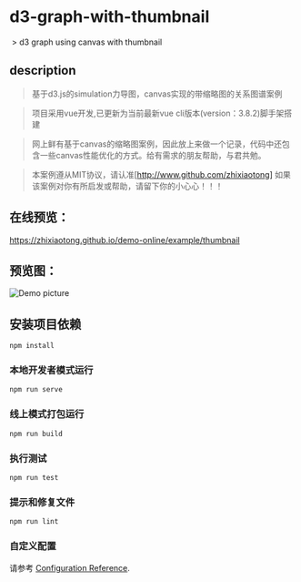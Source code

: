 # d3-graph-with-thumbnail
<img src="https://camo.githubusercontent.com/890acbdcb87868b382af9a4b1fac507b9659d9bf/68747470733a2f2f696d672e736869656c64732e696f2f62616467652f6c6963656e73652d4d49542d626c75652e737667" alt="" data-canonical-src="https://img.shields.io/badge/license-MIT-blue.svg" style="max-width:100%;">
> d3 graph using canvas with thumbnail

## description

> 基于d3.js的simulation力导图，canvas实现的带缩略图的关系图谱案例

> 项目采用vue开发,已更新为当前最新vue cli版本(version：3.8.2)脚手架搭建

> 网上鲜有基于canvas的缩略图案例，因此放上来做一个记录，代码中还包含一些canvas性能优化的方式。给有需求的朋友帮助，与君共勉。

> 本案例遵从MIT协议，请认准[http://www.github.com/zhixiaotong]
  如果该案例对你有所启发或帮助，请留下你的小心心！！！

## 在线预览：
https://zhixiaotong.github.io/demo-online/example/thumbnail
  
## 预览图：
![Demo picture](https://github.com/zhixiaotong/d3-graph-with-thumbnail/blob/master/demo.gif)

## 安装项目依赖
```
npm install
```

### 本地开发者模式运行
```
npm run serve
```

### 线上模式打包运行
```
npm run build
```

### 执行测试
```
npm run test
```

### 提示和修复文件
```
npm run lint
```

### 自定义配置
请参考 [Configuration Reference](https://cli.vuejs.org/config/).
